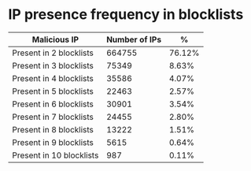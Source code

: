 # IP presence frequency in blocklists
| Malicious IP | Number of IPs | % |
|----|----|----|
| Present in 2 blocklists | 664755 | 76.12% |
| Present in 3 blocklists | 75349 | 8.63% |
| Present in 4 blocklists | 35586 | 4.07% |
| Present in 5 blocklists | 22463 | 2.57% |
| Present in 6 blocklists | 30901 | 3.54% |
| Present in 7 blocklists | 24455 | 2.80% |
| Present in 8 blocklists | 13222 | 1.51% |
| Present in 9 blocklists | 5615 | 0.64% |
| Present in 10 blocklists | 987 | 0.11% |
